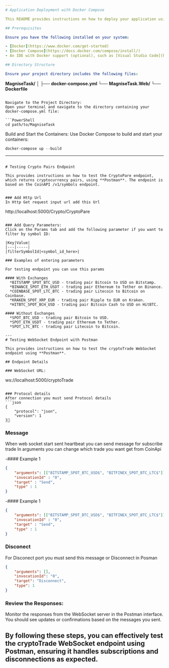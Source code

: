 ```yaml
---
# Application Deployment with Docker Compose

This README provides instructions on how to deploy your application using Docker Compose, either through the terminal or an Integrated Development Environment (IDE).

## Prerequisites

Ensure you have the following installed on your system:

- [Docker](https://www.docker.com/get-started)
- [Docker Compose](https://docs.docker.com/compose/install/)
- An IDE with Docker support (optional), such as [Visual Studio Code](https://code.visualstudio.com/) with the Docker extension or [IntelliJ IDEA](https://www.jetbrains.com/idea/) with Docker integration.

## Directory Structure

Ensure your project directory includes the following files:

```
**MagniseTask/**
│
├── **docker-compose.yml**
└── **MagniseTask.Web/**
    └── **Dockerfile**
```

Navigate to the Project Directory:
Open your terminal and navigate to the directory containing your docker-compose.yml file:

```PowerShell
cd path/to/MagniseTask
```

Build and Start the Containers:
Use Docker Compose to build and start your containers:

```PowerShell
docker-compose up --build
```

---
```

# Testing Crypto Pairs Endpoint

This provides instructions on how to test the CryptoPare endpoint, which returns cryptocurrency pairs, using **Postman**. The endpoint is based on the CoinAPI /v1/symbols endpoint.


### Add Http Url
In Http Get request input url add this Url

```
http://localhost:5000/Crypto/CryptoPare
```

### Add Query Parameters:
Click on the Params tab and add the following parameter if you want to filter by symbol ID:

|Key|Value|
|---|-----|
|filterSymbolId|<symbol_id_here>|

### Examples of entering parameters

For testing endpoint you can use this params

#### With Exchanges
  *BITSTAMP_SPOT_BTC_USD - trading pair Bitcoin to USD on Bitstamp.
  *BINANCE_SPOT_ETH_USDT - trading pair Ethereum to Tether on Binance.
  *COINBASE_SPOT_LTC_BTC - trading pair Litecoin to Bitcoin on Coinbase.
  *KRAKEN_SPOT_XRP_EUR - trading pair Ripple to EUR on Kraken.
  *HITBTC_SPOT_BCH_USD - trading pair Bitcoin Cash to USD on HitBTC.
  
#### Without Exchanges
  *SPOT_BTC_USD - trading pair Bitcoin to USD.
  *SPOT_ETH_USDT - trading pair Ethereum to Tether.
  *SPOT_LTC_BTC - trading pair Litecoin to Bitcoin.

---
# Testing WebSocket Endpoint with Postman

This provides instructions on how to test the cryptoTrade WebSocket endpoint using **Postman**.

## Endpoint Details

### WebSocket URL:
```
ws://localhost:5000/cryptoTrade
```

### Protocol details
After connection you must send Protocol details
```json
{
    "protocol": "json",
    "version": 1
}
```
### Message

When web socket start sent heartbeat you can send message for subscribe trade
In arguments you can change which trade you want get from CoinApi

  -#### Example 1
  ```json
  {
      "arguments": [["BITSTAMP_SPOT_BTC_USD$", "BITFINEX_SPOT_BTC_LTC$"]],
      "invocationId" : "0", 
      "target" : "Send", 
      "type" : 1
  }
  ```

  -#### Example 1
  ```json
  {
      "arguments": [["BITSTAMP_SPOT_BTC_USD$", "BITFINEX_SPOT_BTC_LTC$"]],
      "invocationId" : "0", 
      "target" : "Send", 
      "type" : 1
  }
  ```

### Disconect

For Disconect port you must send this message or Disconnect in Posman

```json
{
    "arguments": [],
    "invocationId": "0",
    "target": "Disconnect",
    "type": 1
}
```

### Review the Responses:
Monitor the responses from the WebSocket server in the Postman interface. You should see updates or confirmations based on the messages you sent.

By following these steps, you can effectively test the cryptoTrade WebSocket endpoint using Postman, ensuring it handles subscriptions and disconnections as expected.
---
